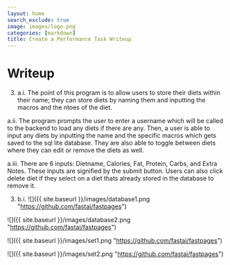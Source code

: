 ```yaml
---
layout: home
search_exclude: true
image: images/logo.png
categories: [markdown]
title: Create a Performance Task Writeup
---
```

# Writeup
3. a.i. The point of this program is to allow users to store their diets within their name; they can store diets by naming them and inputting the macros and the ntoes of the diet.

a.ii. The program prompts the user to enter a username which will be called to the backend to load any diets if there are any. Then, a user is able to input any diets by inputting the name and the specific macros which gets saved to the sql lite database. They are also able to toggle between diets where they can edit or remove the diets as well. 

a.iii. There are 6 inputs: Dietname, Calories, Fat, Protein, Carbs, and Extra Notes. These inputs are signified by the submit button. Users can also click delete diet if they select on a diet thats already stored in the database to remove it. 

3. b.i. ![]({{ site.baseurl }}/images/database1.png "https://github.com/fastai/fastpages")

![]({{ site.baseurl }}/images/database2.png "https://github.com/fastai/fastpages")
    
![]({{ site.baseurl }}/images/set1.png "https://github.com/fastai/fastpages")

![]({{ site.baseurl }}/images/set2.png "https://github.com/fastai/fastpages")
